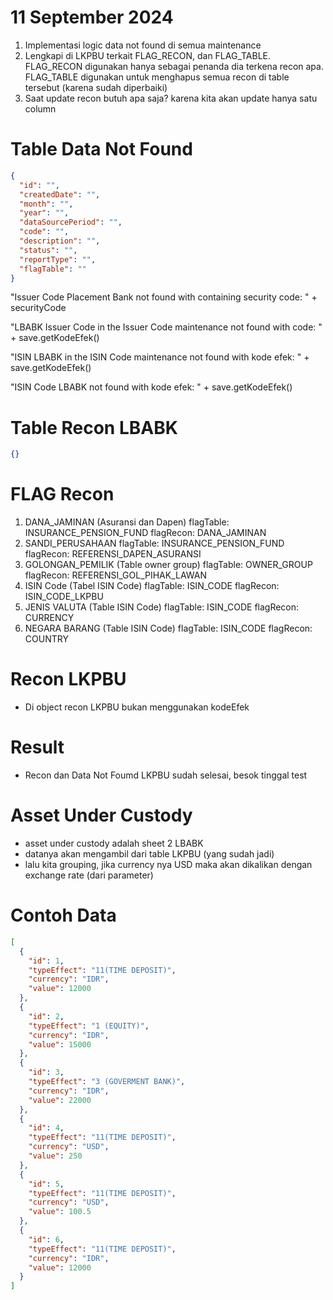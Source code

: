 # 11 September 2024

1. Implementasi logic data not found di semua maintenance
2. Lengkapi di LKPBU terkait FLAG_RECON, dan FLAG_TABLE. FLAG_RECON digunakan hanya sebagai penanda dia terkena recon apa. FLAG_TABLE digunakan untuk menghapus semua recon di table tersebut (karena sudah diperbaiki)
3. Saat update recon butuh apa saja? karena kita akan update hanya satu column

# Table Data Not Found

```json
{
  "id": "",
  "createdDate": "",
  "month": "",
  "year": "",
  "dataSourcePeriod": "",
  "code": "",
  "description": "",
  "status": "",
  "reportType": "",
  "flagTable": ""
}
```

"Issuer Code Placement Bank not found with containing security code: " + securityCode

"LBABK Issuer Code in the Issuer Code maintenance not found with code: " + save.getKodeEfek()

"ISIN LBABK in the ISIN Code maintenance not found with kode efek: " + save.getKodeEfek()

"ISIN Code LBABK not found with kode efek: " + save.getKodeEfek()

# Table Recon LBABK

```json
{}
```

# FLAG Recon

1. DANA_JAMINAN (Asuransi dan Dapen)
   flagTable: INSURANCE_PENSION_FUND
   flagRecon: DANA_JAMINAN
2. SANDI_PERUSAHAAN
   flagTable: INSURANCE_PENSION_FUND
   flagRecon: REFERENSI_DAPEN_ASURANSI
3. GOLONGAN_PEMILIK (Table owner group)
   flagTable: OWNER_GROUP
   flagRecon: REFERENSI_GOL_PIHAK_LAWAN
4. ISIN Code (Tabel ISIN Code)
   flagTable: ISIN_CODE
   flagRecon: ISIN_CODE_LKPBU
5. JENIS VALUTA (Table ISIN Code)
   flagTable: ISIN_CODE
   flagRecon: CURRENCY
6. NEGARA BARANG (Table ISIN Code)
   flagTable: ISIN_CODE
   flagRecon: COUNTRY

# Recon LKPBU

- Di object recon LKPBU bukan menggunakan kodeEfek

# Result

- Recon dan Data Not Foumd LKPBU sudah selesai, besok tinggal test

# Asset Under Custody

- asset under custody adalah sheet 2 LBABK
- datanya akan mengambil dari table LKPBU (yang sudah jadi)
- lalu kita grouping, jika currency nya USD maka akan dikalikan dengan exchange rate (dari parameter)

# Contoh Data

```json
[
  {
    "id": 1,
    "typeEffect": "11(TIME DEPOSIT)",
    "currency": "IDR",
    "value": 12000
  },
  {
    "id": 2,
    "typeEffect": "1 (EQUITY)",
    "currency": "IDR",
    "value": 15000
  },
  {
    "id": 3,
    "typeEffect": "3 (GOVERMENT BANK)",
    "currency": "IDR",
    "value": 22000
  },
  {
    "id": 4,
    "typeEffect": "11(TIME DEPOSIT)",
    "currency": "USD",
    "value": 250
  },
  {
    "id": 5,
    "typeEffect": "11(TIME DEPOSIT)",
    "currency": "USD",
    "value": 100.5
  },
  {
    "id": 6,
    "typeEffect": "11(TIME DEPOSIT)",
    "currency": "IDR",
    "value": 12000
  }
]
```
